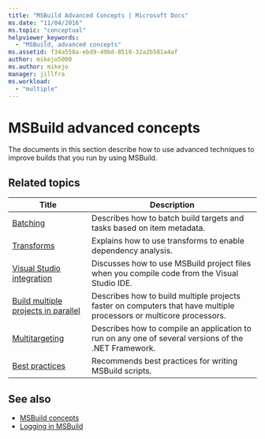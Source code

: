 ```yaml
---
title: "MSBuild Advanced Concepts | Microsoft Docs"
ms.date: "11/04/2016"
ms.topic: "conceptual"
helpviewer_keywords:
  - "MSBuild, advanced concepts"
ms.assetid: f34a558a-ebd9-49bd-8510-32a2b581a4af
author: mikejo5000
ms.author: mikejo
manager: jillfra
ms.workload:
  - "multiple"
---
```

# MSBuild advanced concepts
The documents in this section describe how to use advanced techniques to improve builds that you run by using MSBuild.

## Related topics

|Title|Description|
|-----------|-----------------|
|[Batching](../msbuild/msbuild-batching.md)|Describes how to batch build targets and tasks based on item metadata.|
|[Transforms](../msbuild/msbuild-transforms.md)|Explains how to use transforms to enable dependency analysis.|
|[Visual Studio integration](../msbuild/visual-studio-integration-msbuild.md)|Discusses how to use MSBuild project files when you compile code from the Visual Studio IDE.|
|[Build multiple projects in parallel](../msbuild/building-multiple-projects-in-parallel-with-msbuild.md)|Describes how to build multiple projects faster on computers that have multiple processors or multicore processors.|
|[Multitargeting](../msbuild/msbuild-multitargeting-overview.md)|Describes how to compile an application to run on any one of several versions of the .NET Framework.|
|[Best practices](../msbuild/msbuild-best-practices.md)|Recommends best practices for writing MSBuild scripts.|

## See also
- [MSBuild concepts](../msbuild/msbuild-concepts.md)
- [Logging in MSBuild](../msbuild/logging-in-msbuild.md)